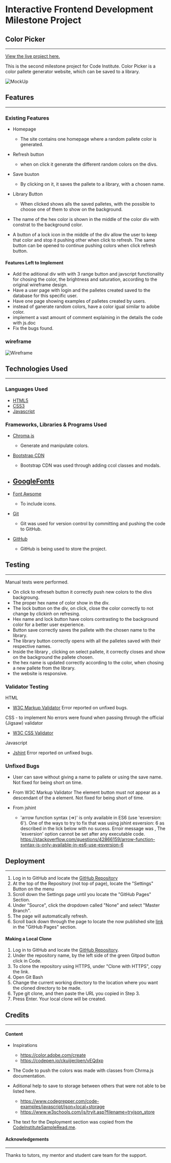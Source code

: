 # Interactive Frontend Development Milestone Project

## Color Picker
---

[View the live project here.](https://adrianaschmit.github.io/Color_picker/) 

This is the second milestone project for Code Institute. Color Picker is a color pallete generator website, which can be saved to a library.


![MockUp](assets/css/images/mockup.colorpicker.png )



## Features
---

### Existing Features

- Homepage
    - The site contains one homepage where a random pallete color is generated.

- Refresh button
    - when on click it generate the different random colors on the divs.

- Save buuton
    - By clicking on it, it saves the pallete to a library, with a chosen name.

- Library Button  
    - When clicked shows alls the saved palletes, with the possible to choose one of them to show on the background.

- The name of the hex color is shown in the middle of the color div with constrat to the background color.

- A button of a lock icon in the middle of the div allow the user to keep that color and stop it pushing other when click to refresh. The same button can be opened to continue pushing colors when click refresh button.




#### Features Left to Implement

- Add the aditional div with with 3 range button and javscript functionality for chosing the color, the brightness and saturation, according to the original wireframe design.
- Have a user page with login and the palletes created saved to the database for this specific user.
- Have one page showing examples of palletes created by users.
- instead of ganerate random colors, have a color igual similar to adobe color.
- implement a vast amount of comment explaining in the details the code with js.doc
- Fix the bugs found.


### wireframe

![Wireframe]( assets/css/images/Colorpicker.png)

## Technologies Used

---

### Languages Used

- [HTML5](https://en.wikipedia.org/wiki/HTML5)
- [CSS3](https://en.wikipedia.org/wiki/CSS)  
- [Javascript]( https://pt.wikipedia.org/wiki/JavaScript)


### Frameworks, Libraries & Programs Used

- [Chroma.js](https://gka.github.io/chroma.js/#installation)
     - Generate and manipulate colors.

- [Bootstrap CDN](https://www.bootstrapcdn.com/)
    - Bootstrap CDN was used through adding ccol classes and modals.

- [GoogleFonts](https://fonts.google.com/)   
    - 

- [Font Awsome](https://fontawesome.com/)  
    - To include icons.

- [Git](https://git-scm.com/) 
    - Git was used for version control by committing and pushing the code to GitHub.
- [GitHub](https://github.com/)   
    -  GitHub is being used to store the project.

## Testing
---

Manual tests were performed.
 - On click to refreseh button it correctly push new colors to the divs backgroung.
 - The proper hex name of color show in the div.
 - The lock button on the div, on click, close the color correctly to not change by clickinh on refresing.
 - Hex name and lock button have colors contrasting to the background color for a better user experience.
 - Button save correctly saves the pallete with the chosen name to the library.
 - The library button correctly opens with all the palletes saved with their respective names.
 - Inside the library , clicking on select pallete, it correctly closes and show on the background the pallete chosen.
 - the hex name is updated correctly according to the color, when chosing a new pallete from the library.
 - the website is responsive.

### Validator Testing

HTML  
- [W3C Markup Validator](https://validator.w3.org/nu/) 
Error reported on unfixed bugs.

CSS - to implement
No errors were found when passing through the official (Jigsaw) validator
- [W3C CSS Validator  ](https://jigsaw.w3.org/css-validator/#validate_by_input) 

Javascript 
- [Jshint](https://jshint.com/) 
Error reported on unfixed bugs.



### Unfixed Bugs

- User can save without giving a name to pallete or using the save name. Not fixed for being short on time.

- From W3C Markup Validator
The element button must not appear as a descendant of the a element. Not fixed for being short of time.

- From jshint
    - 'arrow function syntax (=>)' is only available in ES6 (use 'esversion: 6').
    One of the ways to try to fix that was using  jshint esversion: 6 as described in the lick below with no sucess. Erroir message was , 	The 'esversion' option cannot be set after any executable code. https://stackoverflow.com/questions/42866159/arrow-function-syntax-is-only-available-in-es6-use-esversion-6


## Deployment
---

1. Log in to GitHub and locate the [GitHub Repository](https://github.com/AdrianaSchmit/Color_picker)
2. At the top of the Repository (not top of page), locate the "Settings" Button on the menu
3. Scroll down the Settings page until you locate the "GitHub Pages" Section.
4. Under "Source", click the dropdown called "None" and select "Master Branch".
5. The page will automatically refresh.
6. Scroll back down through the page to locate the now published site [link](https://adrianaschmit.github.io/Color_picker/ )  in the "GitHub Pages" section.

#### Making a Local Clone

1. Log in to GitHub and locate the [GitHub Repository](https://github.com/AdrianaSchmit/Color_picker).
2. Under the repository name, by the left side of the green Gitpod button click in Code.
3. To clone the repository using HTTPS, under "Clone with HTTPS", copy the link.
4. Open Git Bash
5. Change the current working directory to the location where you want the cloned directory to be made.
6. Type git clone, and then paste the URL you copied in Step 3.
7. Press Enter. Your local clone will be created.



## Credits
---

#### Content

- Inspirations
    - https://color.adobe.com/create
    - https://codepen.io/ckuijjer/pen/vEQdxp

- The Code to push the colors was made with classes from Chrma.js documentation.

- Aditional help to save to storage between others that were not able to be listed here.
    - https://www.codegrepper.com/code-examples/javascript/json+local+storage
    - https://www.w3schools.com/js/tryit.asp?filename=tryjson_store

- The text for the Deployment section was copied from the [CodeInstituteSampleRead.me](https://github.com/Code-Institute-Solutions/SampleREADME). 



#### Acknowledgements
---
Thanks to tutors, my mentor and student care team for the support.


